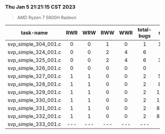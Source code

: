 ### Thu Jan  5 21:21:15 CST 2023
> AMD   Ryzen   7   5800H Radeon

| task-name | RWR | WRW | RWW | WWR | total-bugs| state | total time(ms) |
| :---: | :---: | :---: | :---: | :---: | :---: | :---: | :---: | 
| svp_simple_304_001.c | 0 | 0 | 1 | 0 | 1 | 1165 | 283 |
| svp_simple_324_001.c | 0 | 0 | 2 | 4 | 6 | 448 | 226 |
| svp_simple_325_001.c | 0 | 0 | 2 | 4 | 6 | 3060 | 546 |
| svp_simple_326_001.c | 0 | 0 | 0 | 0 | 0 | 10 | 14 |
| svp_simple_327_001.c | 1 | 1 | 0 | 0 | 2 | 5835 | 1357 |
| svp_simple_328_001.c | 1 | 1 | 0 | 0 | 2 | 8225 | 1271 |
| svp_simple_329_001.c | 1 | 1 | 0 | 0 | 2 | 17185 | 2820 |
| svp_simple_330_001.c | 1 | 1 | 0 | 0 | 2 | 17185 | 2971 |
| svp_simple_331_001.c | 1 | 1 | 0 | 0 | 2 | 85235 | 12727 |
| svp_simple_332_001.c | 1 | 1 | 0 | 0 | 2 | 85235 | 12653 |
| svp_simple_333_001.c | --- | --- | --- | --- | --- | --- | --- |
